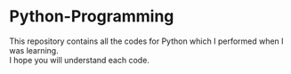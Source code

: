 # Python-Programming
This repository contains all the codes for Python which I performed when I was learning.
<br>
I hope you will understand each code.
